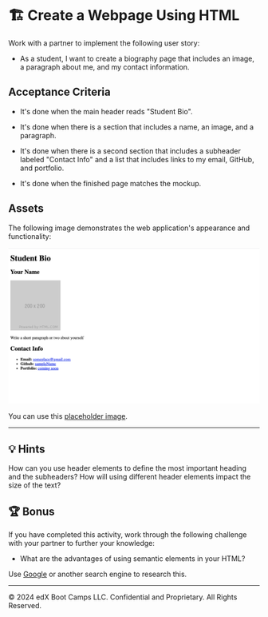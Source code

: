 # 🏗️ Create a Webpage Using HTML 

Work with a partner to implement the following user story:

* As a student, I want to create a biography page that includes an image, a paragraph about me, and my contact information.

## Acceptance Criteria

* It's done when the main header reads "Student Bio". 

* It's done when there is a section that includes a name, an image, and a paragraph.

* It's done when there is a second section that includes a subheader labeled "Contact Info" and a list that includes links to my email, GitHub, and portfolio.

* It's done when the finished page matches the mockup. 

## Assets

The following image demonstrates the web application's appearance and functionality:

![Webpage titled "Student Bio" features "Your Name" heading, a spot for an image and bio, and a "Contact Info" section.](assets/image-1.png)

You can use this [placeholder image](https://via.placeholder.com/200).

---

## 💡 Hints

How can you use header elements to define the most important heading and the subheaders? How will using different header elements impact the size of the text?

## 🏆 Bonus

If you have completed this activity, work through the following challenge with your partner to further your knowledge:

* What are the advantages of using semantic elements in your HTML? 

Use [Google](https://www.google.com) or another search engine to research this.

---
© 2024 edX Boot Camps LLC. Confidential and Proprietary. All Rights Reserved.

